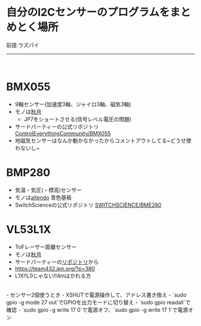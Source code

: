 # 自分のI2Cセンサーのプログラムをまとめとく場所
前提:ラズパイ
<hr><br>

# BMX055
- 9軸センサー(加速度3軸、ジャイロ3軸、磁気3軸)
- モノは[秋月](https://akizukidenshi.com/catalog/g/gK-13010/)
    - JP7をショートさせる(信号レベル電圧の問題)
- サードパーティーの公式リポジトリ [ControlEverythingCommunity/BMX055](https://github.com/ControlEverythingCommunity/BMX055/blob/master/Python/BMX055.py)
- 地磁気センサーはなんか動かなかったからコメントアウトしてる~どうせ使わないし~

# BMP280

- 気温・気圧(・標高)センサー
- モノは[aitendo](https://www.aitendo.com/product/15806) 青色基板
- SwitchScienceの公式リポジトリ [SWITCHSCIENCE/BME280](https://github.com/SWITCHSCIENCE/BME280)

# VL53L1X

- ToFレーザー距離センサー
- モノは[秋月](https://akizukidenshi.com/catalog/g/gM-12590)
- サードパーティーの[リポジトリ](https://github.com/pimoroni/vl53l1x-python)から
- https://team432.jpn.org/?p=380
- L1X!!L0じゃない!!4mはかれる方
<br>
- センサー2個使うとき
    - XSHUTで電源操作して、アドレス書き換え
    - `sudo gpio -g mode 27 out`でGPIOを出力モードに切り替え
    - `sudo gpio readall`で確認
    - `sudo gpio -g write 17 0`で電源オフ、`sudo gpio -g write 17 1`で電源オン